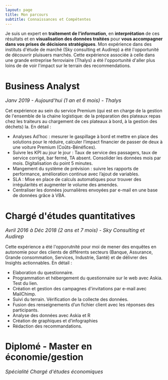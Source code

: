 ```yaml
---
layout: page
title: Mon parcours 
subtitle: Connaissances et Compétentes
---
```


Je suis un expert en **traitement de l'information**, en **interprétation** de ces résultats et en **visualisation des données traitées** pour **vous accompagner dans vos prises de décisions stratégiques**. Mon expérience dans des instituts d'étude de marché (Sky consulting et Audirep) a été l'opportunité de découvrir pluisuers marchés. Cette expérience associée à celle dans une grande entreprise ferroviaire (Thalys) a été l'opportunité d'aller plus loins de de voir l'impact sur le terrain des recommendations.

# <i class="fas fa-tachometer-alt"></i> Business Analyst
_<font size="3"> Janv 2019 - Aujourd'hui (1 an et 6 mois) - Thalys </font>_

Cet expérience au sein du service Premium (qui est en charge de la gestion de l'ensemble de la chaine logistique: de la préparation des plateaux repas chez les traiteurs au chargement de ces plateaux à bord, à la gestion des déchets) la. En détail : 

* Analyses Ad’hoc : mesurer le gaspillage à bord et mettre en place des solutions pour le réduire, calculer l’impact financier de passer de deux à une voiture Premium (Coûts-Bénéfices). 
* Suivre les KPI au jour le jour : Taux de service des passagers, taux de service corrigé, bar fermé, TA absent. Consolider les données mois par mois. Digitalisation du point 5 minutes.
* Mangement du système de prévision : suivre les rapports de performance, amélioration continue avec l’ajout de variables.
* SLA : Mise en place de calculs automatiques pour trouver des irrégularités et augmenter le volume des amendes. 
* Centraliser les données journalières envoyées par e-mail en une base de données grâce à VBA. 

# <i class="far fa-chart-bar"></i> Chargé d'études quantitatives
_<font size="3"> Avril 2016 à Déc 2018 (2 ans et 7 mois) - Sky Consulting et Audirep </font>_

Cette expérience a été l'opporutnité pour moi de mener des enquêtes en autonomie pour des clients de différents secteurs (Banque, Assurance, Grande consommation, Services, Industrie, Santé) et de délivrer des Insights actionnables. En détail :

* Elaboration du questionnaire. 
* Programmation et hébergement du questionnaire sur le web avec Askia. Test du lien.  
* Création et gestion des campagnes d'invitations par e-mail avec MailChimp.  
* Suivi du terrain. Vérification de la collecte des données. 
* Fusion des renseignements d’un fichier client avec les réponses des participants.
* Analyse des données avec Askia et R
* Création de graphiques et d’infographies 
* Rédaction des recommandations.

# <i class="fas fa-user-graduate"></i> Diplomé - Master en économie/gestion
_<font size="3"> Spécialité Chargé d'études économiques </font>_


